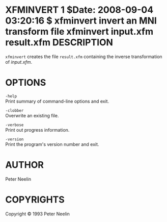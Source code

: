 XFMINVERT
1
$Date: 2008-09-04 03:20:16 $
xfminvert
invert an MNI transform file
xfminvert
input.xfm
result.xfm
DESCRIPTION
===========

`xfminvert` creates the file `result.xfm` containing the inverse transformation of *input.xfm*.

OPTIONS
=======

`-help`  
Print summary of command-line options and exit.

`-clobber`  
Overwrite an existing file.

`-verbose`  
Print out progress information.

`-version`  
Print the program's version number and exit.

AUTHOR
======

Peter Neelin

COPYRIGHTS
==========

Copyright © 1993 Peter Neelin
